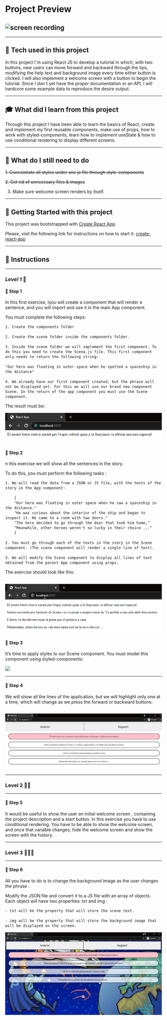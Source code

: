 # **Project Preview**



## ![screen recording](https://github.com/Pabl0Parra/TUTORIAL-APP-REACT/blob/solutions/public/assets/screen-recording.gif)

---

## :wrench: **Tech used in this project**



In this project I´m using React JS to develop a tutorial in which, with two buttons, new users can move forward and backward through the tips, modifying the help text and background image every time either button is clicked.
I will also implement a welcome screen with a button to begin the tutorial.
Since I don´t yet have the proper documentation or an API, I will hardcore some example data to reproduce the desire output.

---

## :mortar_board: **What did I learn from this project**



Through this project I have been able to learn the basics of React, create and implement my first reusable components, make use of props, how to work with styled-components, learn how to implement useState & how to use conditional rendering to display different screens.

---

## :memo: **What do I still need to do**

~~1. Concentrate all styles under one js file through style-components~~

~~2. Get rid of unnecesary files & images~~

3. Make sure welcome screen renders by itself.

---
## :seedling: **Getting Started with this project**



This project was bootstrapped with [Create React App](https://github.com/facebook/create-react-app).

Please, visit the following link for instructions on how to start it: [create-react-app](https://create-react-app.dev/)

---

## :bookmark_tabs: **Instructions**

---

### **_Level 1_** :star2:



#### :paw_prints: **Step 1**

In this first exercise, Iyou will create a component that will render a sentence, and you will import and use it in the main App component.

You must complete the following steps:

    1. Create the components folder

    2. Create the scene folder inside the components folder.

    3. Inside the scene folder we will implement the first component. To do this you need to create the Scena.js file. This first component only needs to return the following string:

    "Our hero was floating in outer space when he spotted a spaceship in the distance"

    4. We already have our first component created, but the phrase will not be displayed yet. For this we will use our brand new component Scene. In the return of the app component you must use the Scene component.

The result must be:

![screenshot](https://github.com/Pabl0Parra/TUTORIAL-APP-REACT/blob/solutions/public/assets/nau-espacial.png)

#### :paw_prints: **Step 2**

n this exercise we will show all the sentences in the story.

To do this, you must perform the following tasks :

    1. We will read the data from a JSON or JS file, with the texts of the story in the App component:

        [
        "Our hero was floating in outer space when he saw a spaceship in the distance."
        "He was curious about the interior of the ship and began to inspect it. He came to a room with two doors."
        "The hero decided to go through the door that took him home,"
        "Meanwhile, other heroes weren't so lucky in their choice ..."
        ]

    2. You must go through each of the texts in the story in the Scene component. (The scene component will render a single line of text).

    3. We will modify the Scene component to display all lines of text obtained from the parent App component using props.

The exercise should look like this:

## ![](https://github.com/Pabl0Parra/TUTORIAL-APP-REACT/blob/solutions/public/assets/history.png)

#### :paw_prints: **Step 3**

It’s time to apply styles to our Scene component. You must model this component using styled-components:

![](../tutorial/public/assets/full-history.png)

---

#### :paw_prints: **Step 4**

We will show all the lines of the application, but we will highlight only one at a time, which will change as we press the forward or backward buttons:

## ![](https://github.com/Pabl0Parra/TUTORIAL-APP-REACT/blob/solutions/public/assets/history2.png)

---
### **Level 2** :star2::star2:

---

#### :paw_prints: **Step 5**

It would be useful to show the user an initial welcome screen , containing the project description and a start button. In this exercise you have to use conditional rendering.
You have to be able to show the welcome screen, and once that variable changes, hide the welcome screen and show the screen with the history.

---

### **Level 3** :star2::star2::star2:

---

#### :paw_prints: **Step 6**

All you have to do is to change the background image as the user changes the phrase .

Modify the JSON file and convert it to a JS file with an array of objects. Each object will have two properties: txt and img :

    - txt will be the property that will store the scene text.

    - img will be the property that will store the background image that will be displayed on the screen.

![full tutorial](https://github.com/Pabl0Parra/TUTORIAL-APP-REACT/blob/solutions/public/assets/history-complete.png)
